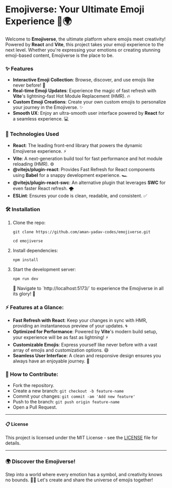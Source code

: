 # Emojiverse: Your Ultimate Emoji Experience 🚀🌍

Welcome to **Emojiverse**, the ultimate platform where emojis meet creativity! Powered by **React** and **Vite**, this project takes your emoji experience to the next level. Whether you're expressing your emotions or creating stunning emoji-based content, Emojiverse is the place to be.

### ✨ Features
- **Interactive Emoji Collection**: Browse, discover, and use emojis like never before! 🌟
- **Real-time Emoji Updates**: Experience the magic of fast refresh with **Vite**'s lightning-fast Hot Module Replacement (HMR). 🔥
- **Custom Emoji Creations**: Create your own custom emojis to personalize your journey in the Emojiverse. ✨
- **Smooth UX**: Enjoy an ultra-smooth user interface powered by **React** for a seamless experience. 💻

### 🚀 Technologies Used
- **React**: The leading front-end library that powers the dynamic Emojiverse experience. ⚡️
- **Vite**: A next-generation build tool for fast performance and hot module reloading (HMR). ⚙️
- **@vitejs/plugin-react**: Provides Fast Refresh for React components using **Babel** for a snappy development experience. 🏎️
- **@vitejs/plugin-react-swc**: An alternative plugin that leverages **SWC** for even faster React refresh. 🌪️
- **ESLint**: Ensures your code is clean, readable, and consistent. ✅

### 🛠️ Installation

1. Clone the repo:
   ```
   git clone https://github.com/aman-yadav-codes/emojiverse.git

   ```
   ```
   cd emojiverse
   ```
   

2. Install dependencies:
   ```
   npm install
   ```

3. Start the development server:
   ```
   npm run dev
   ```

   🚀 Navigate to \`http://localhost:5173/` to experience the Emojiverse in all its glory! 🌈

### ⚡️ Features at a Glance:
- **Fast Refresh with React**: Keep your changes in sync with HMR, providing an instantaneous preview of your updates. 🌀
- **Optimized for Performance**: Powered by **Vite**'s modern build setup, your experience will be as fast as lightning! ⚡️
- **Customizable Emojis**: Express yourself like never before with a vast array of emojis and customization options. 😄
- **Seamless User Interface**: A clean and responsive design ensures you always have an enjoyable journey. 📱

### 🌟 How to Contribute:
- Fork the repository.
- Create a new branch: `git checkout -b feature-name`
- Commit your changes: `git commit -am 'Add new feature'`
- Push to the branch: `git push origin feature-name`
- Open a Pull Request.

---

#### 📋 License

This project is licensed under the MIT License - see the [LICENSE](./LICENSE) file for details.

---

### 🌍 Discover the Emojiverse!

Step into a world where every emotion has a symbol, and creativity knows no bounds. 🚀✨ Let's create and share the universe of emojis together!

